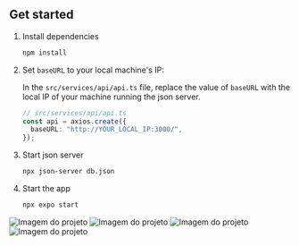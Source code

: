 ## Get started

1. Install dependencies

   ```bash
   npm install
   ```

2. Set `baseURL` to your local machine's IP:

   In the `src/services/api/api.ts` file, replace the value of `baseURL` with the local IP of your machine running the json server.

   ```ts
   // src/services/api/api.ts
   const api = axios.create({
     baseURL: "http://YOUR_LOCAL_IP:3000/",
   });
   ```

3. Start json server

   ```bash
   npx json-server db.json
   ```

4. Start the app

   ```bash
   npx expo start
   ```

![Imagem do projeto](public/devfood.jpg)
![Imagem do projeto](public/restaurant.jpg)
![Imagem do projeto](public/food.jpg)
![Imagem do projeto](public/cart.jpg)
